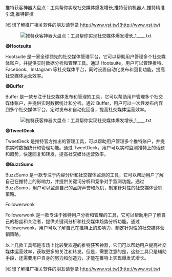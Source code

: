 推特获客神器大盘点：工具帮你实现社交媒体爆发增长,推特营销机器人,推特精准引流,推特群控

[😍想了解推广相关软件的朋友请登录 http://www.vst.tw](http://www.vst.tw)

 <center><img src="https://vst.tw/MP4/tuiguang/png/1.png" alt="推特获客神器大盘点：工具帮你实现社交媒体爆发增长_1____.txt"></center>

**😄Hootsuite**

Hootsuite 是一家全球领先的社交媒体管理平台，它可以帮助用户管理多个社交媒体账户，并提供实时数据分析和管理工具。通过 Hootsuite，用户可以管理推特、Facebook、Instagram 等社交媒体平台，同时设置自动化发布和回复功能，提高社交媒体运营效率。

**😄Buffer**

Buffer 是一款专注于社交媒体发布和管理的工具，它可以帮助用户管理多个社交媒体账户，并提供实时数据统计和分析。通过 Buffer，用户可以一次性发布内容到多个社交媒体平台，定时发布和自动化回复，提高社交媒体运营效率。

 <center><img src="https://vst.tw/MP4/tuiguang/png/7.png" alt="推特获客神器大盘点：工具帮你实现社交媒体爆发增长_1____.txt"></center>

**😄TweetDeck**

TweetDeck 是推特官方推出的管理工具，可以帮助用户管理多个推特账户，并提供实时数据统计和管理功能。通过 TweetDeck，用户可以实时监测推特上的话题和趋势，快速回复和转发，提高社交媒体运营效率。

**😄BuzzSumo**

BuzzSumo 是一款专注于内容分析和社交媒体监测的工具，它可以帮助用户了解自己在推特上的影响力，并提供关键词分析和竞争对手监测功能。通过 BuzzSumo，用户可以监测自己的品牌声誉和危机，制定针对性的社交媒体营销策略。

Followerwonk

Followerwonk 是一款专注于推特用户分析和管理的工具，它可以帮助用户了解自己的粉丝和关注者，提供关键词分析和社交媒体趋势分析功能。通过 Followerwonk，用户可以了解自己在推特上的影响力，制定针对性的社交媒体营销策略。

以上几款工具都是市场上比较受欢迎的推特获客神器，它们可以帮助用户提高社交媒体运营效率，获取更多的关注和转发。但是，需要注意的是，这些工具只是辅助手段，还需要用户自身的努力和创造力，才能在推特上实现爆发式增长。

[😍想了解推广相关软件的朋友请登录 http://www.vst.tw](http://www.vst.tw)



